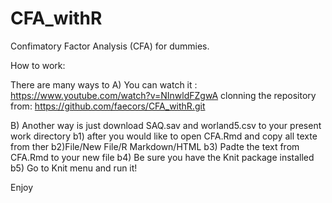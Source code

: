 # CFA_withR
Confimatory Factor Analysis (CFA) for dummies.

How to work:

There are many ways to
A) You can watch it : https://www.youtube.com/watch?v=NInwldFZgwA
clonning the repository from: https://github.com/faecors/CFA_withR.git

B) Another way is just download SAQ.sav and worland5.csv to your present work directory
b1) after you would like to open CFA.Rmd and copy all texte from ther
b2)File/New File/R Markdown/HTML
b3) Padte the text from CFA.Rmd to your new file
b4) Be sure you have the Knit package installed
b5) Go to Knit menu and run it!

Enjoy
